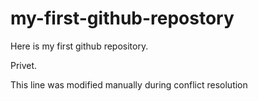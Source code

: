 # my-first-github-repostory
Here is my first github repository.

Privet.

This line was modified manually during conflict resolution